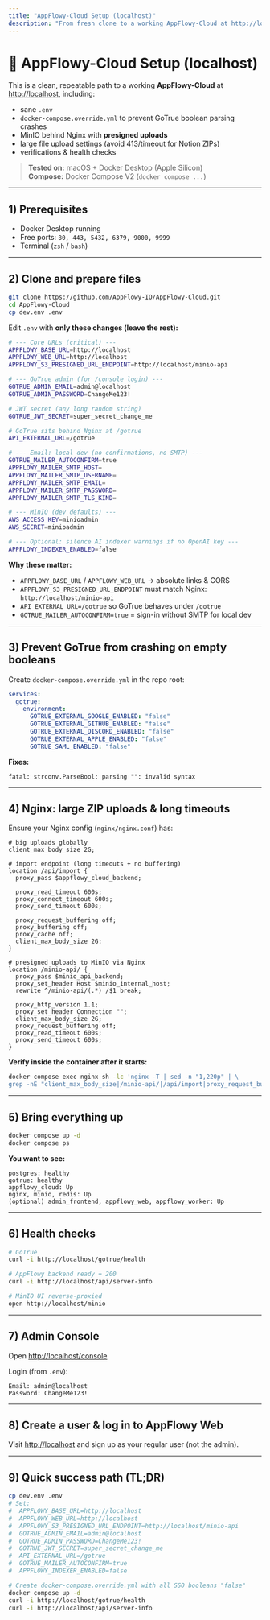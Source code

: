 ```yaml
---
title: "AppFlowy-Cloud Setup (localhost)"
description: "From fresh clone to a working AppFlowy-Cloud at http://localhost, with MinIO, Nginx, and large ZIP imports."
---
```


# 🚀 AppFlowy-Cloud Setup (localhost)

This is a clean, repeatable path to a working **AppFlowy-Cloud** at [http://localhost](http://localhost), including:
- sane `.env`
- `docker-compose.override.yml` to prevent GoTrue boolean parsing crashes
- MinIO behind Nginx with **presigned uploads**
- large file upload settings (avoid 413/timeout for Notion ZIPs)
- verifications & health checks

> **Tested on:** macOS + Docker Desktop (Apple Silicon)  
> **Compose:** Docker Compose V2 (`docker compose ...`)

---

## 1) Prerequisites

- Docker Desktop running  
- Free ports: `80, 443, 5432, 6379, 9000, 9999`  
- Terminal (`zsh` / `bash`)

---

## 2) Clone and prepare files

```bash
git clone https://github.com/AppFlowy-IO/AppFlowy-Cloud.git
cd AppFlowy-Cloud
cp dev.env .env
```

Edit `.env` with **only these changes (leave the rest):**

```bash
# --- Core URLs (critical) ---
APPFLOWY_BASE_URL=http://localhost
APPFLOWY_WEB_URL=http://localhost
APPFLOWY_S3_PRESIGNED_URL_ENDPOINT=http://localhost/minio-api

# --- GoTrue admin (for /console login) ---
GOTRUE_ADMIN_EMAIL=admin@localhost
GOTRUE_ADMIN_PASSWORD=ChangeMe123!

# JWT secret (any long random string)
GOTRUE_JWT_SECRET=super_secret_change_me

# GoTrue sits behind Nginx at /gotrue
API_EXTERNAL_URL=/gotrue

# --- Email: local dev (no confirmations, no SMTP) ---
GOTRUE_MAILER_AUTOCONFIRM=true
APPFLOWY_MAILER_SMTP_HOST=
APPFLOWY_MAILER_SMTP_USERNAME=
APPFLOWY_MAILER_SMTP_EMAIL=
APPFLOWY_MAILER_SMTP_PASSWORD=
APPFLOWY_MAILER_SMTP_TLS_KIND=

# --- MinIO (dev defaults) ---
AWS_ACCESS_KEY=minioadmin
AWS_SECRET=minioadmin

# --- Optional: silence AI indexer warnings if no OpenAI key ---
APPFLOWY_INDEXER_ENABLED=false
```

**Why these matter:**

- `APPFLOWY_BASE_URL` / `APPFLOWY_WEB_URL` → absolute links & CORS  
- `APPFLOWY_S3_PRESIGNED_URL_ENDPOINT` must match Nginx: `http://localhost/minio-api`  
- `API_EXTERNAL_URL=/gotrue` so GoTrue behaves under `/gotrue`  
- `GOTRUE_MAILER_AUTOCONFIRM=true` = sign-in without SMTP for local dev  

---

## 3) Prevent GoTrue from crashing on empty booleans

Create `docker-compose.override.yml` in the repo root:

```yaml
services:
  gotrue:
    environment:
      GOTRUE_EXTERNAL_GOOGLE_ENABLED: "false"
      GOTRUE_EXTERNAL_GITHUB_ENABLED: "false"
      GOTRUE_EXTERNAL_DISCORD_ENABLED: "false"
      GOTRUE_EXTERNAL_APPLE_ENABLED: "false"
      GOTRUE_SAML_ENABLED: "false"
```

**Fixes:**
```
fatal: strconv.ParseBool: parsing "": invalid syntax
```

---

## 4) Nginx: large ZIP uploads & long timeouts

Ensure your Nginx config (`nginx/nginx.conf`) has:

```nginx
# big uploads globally
client_max_body_size 2G;

# import endpoint (long timeouts + no buffering)
location /api/import {
  proxy_pass $appflowy_cloud_backend;

  proxy_read_timeout 600s;
  proxy_connect_timeout 600s;
  proxy_send_timeout 600s;

  proxy_request_buffering off;
  proxy_buffering off;
  proxy_cache off;
  client_max_body_size 2G;
}

# presigned uploads to MinIO via Nginx
location /minio-api/ {
  proxy_pass $minio_api_backend;
  proxy_set_header Host $minio_internal_host;
  rewrite ^/minio-api/(.*) /$1 break;

  proxy_http_version 1.1;
  proxy_set_header Connection "";
  client_max_body_size 2G;
  proxy_request_buffering off;
  proxy_read_timeout 600s;
  proxy_send_timeout 600s;
}
```

**Verify inside the container after it starts:**

```bash
docker compose exec nginx sh -lc 'nginx -T | sed -n "1,220p" | \
grep -nE "client_max_body_size|/minio-api/|/api/import|proxy_request_buffering|read_timeout|send_timeout"'
```

---

## 5) Bring everything up

```bash
docker compose up -d
docker compose ps
```

**You want to see:**

```
postgres: healthy
gotrue: healthy
appflowy_cloud: Up
nginx, minio, redis: Up
(optional) admin_frontend, appflowy_web, appflowy_worker: Up
```

---

## 6) Health checks

```bash
# GoTrue
curl -i http://localhost/gotrue/health

# AppFlowy backend ready = 200
curl -i http://localhost/api/server-info

# MinIO UI reverse-proxied
open http://localhost/minio
```

---

## 7) Admin Console

Open [http://localhost/console](http://localhost/console)

Login (from `.env`):

```
Email: admin@localhost
Password: ChangeMe123!
```

---

## 8) Create a user & log in to AppFlowy Web

Visit [http://localhost](http://localhost) and sign up as your regular user (not the admin).

---

## 9) Quick success path (TL;DR)

```bash
cp dev.env .env
# Set:
#  APPFLOWY_BASE_URL=http://localhost
#  APPFLOWY_WEB_URL=http://localhost
#  APPFLOWY_S3_PRESIGNED_URL_ENDPOINT=http://localhost/minio-api
#  GOTRUE_ADMIN_EMAIL=admin@localhost
#  GOTRUE_ADMIN_PASSWORD=ChangeMe123!
#  GOTRUE_JWT_SECRET=super_secret_change_me
#  API_EXTERNAL_URL=/gotrue
#  GOTRUE_MAILER_AUTOCONFIRM=true
#  APPFLOWY_INDEXER_ENABLED=false

# Create docker-compose.override.yml with all SSO booleans "false"
docker compose up -d
curl -i http://localhost/gotrue/health
curl -i http://localhost/api/server-info
```
